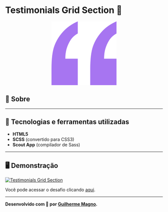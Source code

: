 # Testimonials Grid Section 💬
<p align="center">
<img src="img/bg-pattern-quotation.svg" alt="Quote" title="Quote">
</p>

## 📖 Sobre   

---

## 🚀 Tecnologias e ferramentas utilizadas
- **HTML5**
- **SCSS** (convertido para CSS3)
- **Scout App** (compilador de Sass)

---

## 🖥️ Demonstração
[![Testimonials Grid Section](https://i.imgur.com/UePdTAi.png "Clique para acessar o desafio")](https://devmagno.github.io/coding-challenges/challenges/Testimonials/index.html "Clique para acessar o desafio")   

Você pode acessar o desafio clicando [aqui](https://devmagno.github.io/coding-challenges/challenges/Testimonials/index.html).

---

**Desenvolvido com 🤍 por [Guilherme Magno](https://github.com/devmagno/).**
